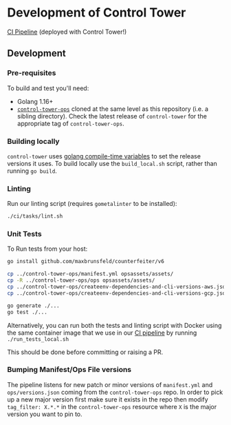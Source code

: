 # Development of Control Tower

[CI Pipeline](https://ci.engineerbetter.com/teams/main/pipelines/control-tower) (deployed with Control Tower!)

## Development

### Pre-requisites

To build and test you'll need:

- Golang 1.16+
- [`control-tower-ops`](https://github.com/EngineerBetter/control-tower-ops) cloned at the same level as this repository (i.e. a sibling directory). Check the latest release of `control-tower` for the appropriate tag of `control-tower-ops`.

### Building locally

`control-tower` uses [golang compile-time variables](https://github.com/golang/go/wiki/GcToolchainTricks#including-build-information-in-the-executable) to set the release versions it uses. To build locally use the `build_local.sh` script, rather than running `go build`.

### Linting

Run our linting script (requires `gometalinter` to be installed):

```sh
./ci/tasks/lint.sh
```

### Unit Tests

To Run tests from your host:

```sh
go install github.com/maxbrunsfeld/counterfeiter/v6

cp ../control-tower-ops/manifest.yml opsassets/assets/
cp -R ../control-tower-ops/ops opsassets/assets/
cp ../control-tower-ops/createenv-dependencies-and-cli-versions-aws.json opsassets/assets/
cp ../control-tower-ops/createenv-dependencies-and-cli-versions-gcp.json opsassets/assets/

go generate ./...
go test ./...
```

Alternatively, you can run both the tests and linting script with Docker using the same container image that we use in our [CI pipeline](https://github.com/EngineerBetter/control-tower/blob/master/ci/pipeline.yml) by running `./run_tests_local.sh`

This should be done before committing or raising a PR.

### Bumping Manifest/Ops File versions

The pipeline listens for new patch or minor versions of `manifest.yml` and `ops/versions.json` coming from the `control-tower-ops` repo. In order to pick up a new major version first make sure it exists in the repo then modify `tag_filter: X.*.*` in the `control-tower-ops` resource where `X` is the major version you want to pin to.
